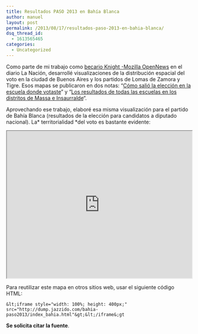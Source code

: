 ```yaml
---
title: Resultados PASO 2013 en Bahía Blanca
author: manuel
layout: post
permalink: /2013/08/17/resultados-paso-2013-en-bahia-blanca/
dsq_thread_id:
  - 1613565465
categories:
  - Uncategorized
---
```

Como parte de mi trabajo como [becario Knight -Mozilla OpenNews][1] en el diario La Nación, desarrollé visualizaciones de la distribución espacial del voto en la ciudad de Buenos Aires y los partidos de Lomas de Zamora y Tigre. Esos mapas se publicaron en dos notas: &#8220;[Cómo salió la elección en la escuela donde votaste][2]&#8221; y &#8220;[Los resultados de todas las escuelas en los distritos de Massa e Insaurralde][3]&#8220;.

Aprovechando ese trabajo, elaboré esa misma visualización para el partido de Bahía Blanca (resultados de la elección para candidatos a diputado nacional). La* territorialidad *del voto es bastante evidente:

<iframe style="width: 100%; height: 400px;" src="http://dump.jazzido.com/bahia-paso2013/index_bahia.html" scrolling="no"></iframe> 

Para reutilizar este mapa en otros sitios web, usar el siguiente código HTML:

```
&lt;iframe style="width: 100%; height: 400px;" src="http://dump.jazzido.com/bahia-paso2013/index_bahia.html"&gt;&lt;/iframe&;gt
```

**Se solicita citar la fuente**. 


 [1]: http://www.mozillaopennews.org/fellowships/2013meet.html
 [2]: http://www.lanacion.com.ar/1610253-como-salio-la-eleccion-en-la-escuela-donde-votaste
 [3]: http://www.lanacion.com.ar/1610881-elecciones-2013-resultados-tigre-y-lomas-de-zamora

